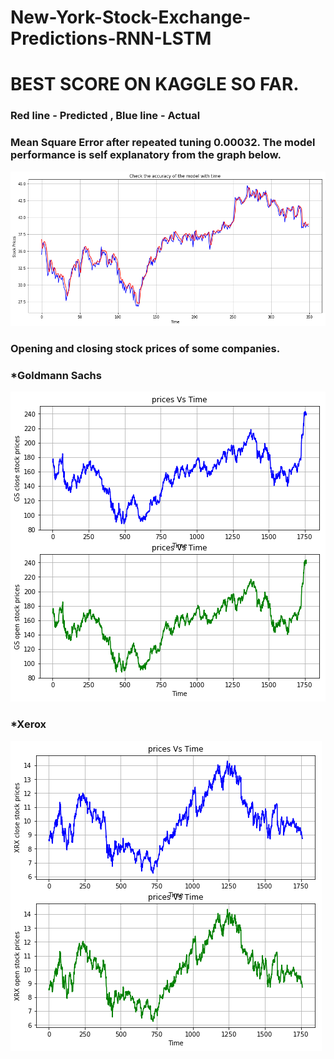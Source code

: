 # New-York-Stock-Exchange-Predictions-RNN-LSTM

# BEST SCORE ON KAGGLE SO FAR.

### Red line - Predicted  ,  Blue line - Actual
### Mean Square Error after repeated tuning 0.00032. The model performance is self explanatory from the graph below.
![Predicted_vs_actual](Predicted_vs_actual.png)

### Opening and closing stock prices of some companies.
### *Goldmann Sachs
![Goldmann_Sachs](Goldmann_Sachs.png)
### *Xerox
![Xerox](Xerox.png)
  
     
 
  
